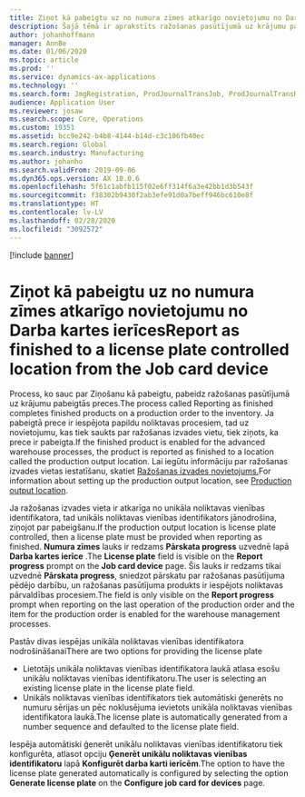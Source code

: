 ```yaml
---
title: Ziņot kā pabeigtu uz no numura zīmes atkarīgo novietojumu no Darba kartes ierīces
description: Šajā tēmā ir aprakstīts ražošanas pasūtījumā uz krājumu pabeigto preču pabeigšanas process, kad noliktavas numura zīme kontrolē novietojumu.
author: johanhoffmann
manager: AnnBe
ms.date: 01/06/2020
ms.topic: article
ms.prod: ''
ms.service: dynamics-ax-applications
ms.technology: ''
ms.search.form: JmgRegistration, ProdJournalTransJob, ProdJournalTransRoute, ProdParmReportFinished
audience: Application User
ms.reviewer: josaw
ms.search.scope: Core, Operations
ms.custom: 19351
ms.assetid: bcc9e242-b4b8-4144-b14d-c3c106fb40ec
ms.search.region: Global
ms.search.industry: Manufacturing
ms.author: johanho
ms.search.validFrom: 2019-09-06
ms.dyn365.ops.version: AX 10.0.6
ms.openlocfilehash: 5f61c1abfb115f02e6ff314f6a3e42bb1d3b543f
ms.sourcegitcommit: f38302b9430f2ab3efe91d0a7beff946bc610e8f
ms.translationtype: HT
ms.contentlocale: lv-LV
ms.lasthandoff: 02/28/2020
ms.locfileid: "3092572"
---
```

[!include [banner](../includes/banner.md)]

# <a name="report-as-finished-to-a-license-plate-controlled-location-from-the-job-card-device"></a><span data-ttu-id="d440c-103">Ziņot kā pabeigtu uz no numura zīmes atkarīgo novietojumu no Darba kartes ierīces</span><span class="sxs-lookup"><span data-stu-id="d440c-103">Report as finished to a license plate controlled location from the Job card device</span></span> 

<span data-ttu-id="d440c-104">Process, ko sauc par Ziņošanu kā pabeigtu, pabeidz ražošanas pasūtījumā uz krājumu pabeigtās preces.</span><span class="sxs-lookup"><span data-stu-id="d440c-104">The process called Reporting as finished completes finished products on a production order to the inventory.</span></span> <span data-ttu-id="d440c-105">Ja pabeigtā prece ir iespējota papildu noliktavas procesiem, tad uz novietojumu, kas tiek saukts par ražošanas izvades vietu, tiek ziņots, ka prece ir pabeigta.</span><span class="sxs-lookup"><span data-stu-id="d440c-105">If the finished product is enabled for the advanced warehouse processes, the product is reported as finished to a location called the production output location.</span></span> <span data-ttu-id="d440c-106">Lai iegūtu informāciju par ražošanas izvades vietas iestatīšanu, skatiet [Ražošanas izvades novietojums.](https://docs.microsoft.com/dynamics365/unified-operations/supply-chain/production-control/production-output-location)</span><span class="sxs-lookup"><span data-stu-id="d440c-106">For information about setting up the production output location, see [Production output location](https://docs.microsoft.com/dynamics365/unified-operations/supply-chain/production-control/production-output-location).</span></span>

<span data-ttu-id="d440c-107">Ja ražošanas izvades vieta ir atkarīga no unikāla noliktavas vienības identifikatora, tad unikāls noliktavas vienības identifikators jānodrošina, ziņojot par pabeigšanu.</span><span class="sxs-lookup"><span data-stu-id="d440c-107">If the production output location is license plate controlled, then a license plate must be provided when reporting as finished.</span></span> <span data-ttu-id="d440c-108">**Numura zīmes** lauks ir redzams **Pārskata progress** uzvednē lapā **Darba kartes ierīce** .</span><span class="sxs-lookup"><span data-stu-id="d440c-108">The **License plate** field is visible on the **Report progress** prompt on the **Job card device** page.</span></span> <span data-ttu-id="d440c-109">Šis lauks ir redzams tikai uzvednē **Pārskata progress**, sniedzot pārskatu par ražošanas pasūtījuma pēdējo darbību, un ražošanas pasūtījuma produkts ir iespējots noliktavas pārvaldības procesiem.</span><span class="sxs-lookup"><span data-stu-id="d440c-109">The field is only visible on the **Report progress** prompt when reporting on the last operation of the production order and the item for the production order is enabled for the warehouse management processes.</span></span> 

<span data-ttu-id="d440c-110">Pastāv divas iespējas unikāla noliktavas vienības identifikatora nodrošināšanai</span><span class="sxs-lookup"><span data-stu-id="d440c-110">There are two options for providing the license plate</span></span>
- <span data-ttu-id="d440c-111">Lietotājs unikāla noliktavas vienības identifikatora laukā atlasa esošu unikālu noliktavas vienības identifikatoru.</span><span class="sxs-lookup"><span data-stu-id="d440c-111">The user is selecting an existing license plate in the license plate field.</span></span>
- <span data-ttu-id="d440c-112">Unikāls noliktavas vienības identifikators tiek automātiski ģenerēts no numuru sērijas un pēc noklusējuma ievietots unikāla noliktavas vienības identifikatora laukā.</span><span class="sxs-lookup"><span data-stu-id="d440c-112">The license plate is automatically generated from a number sequence and defaulted to the license plate field.</span></span>

<span data-ttu-id="d440c-113">Iespēja automātiski ģenerēt unikālu noliktavas vienības identifikatoru tiek konfigurēta, atlasot opciju **Ģenerēt unikālu noliktavas vienības identifikatoru** lapā **Konfigurēt darba karti ierīcēm**.</span><span class="sxs-lookup"><span data-stu-id="d440c-113">The option to have the license plate generated automatically is configured by selecting the option **Generate license plate** on the **Configure job card for devices** page.</span></span>

